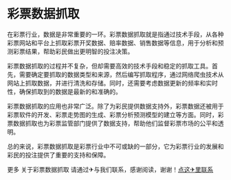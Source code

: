 # 彩票数据抓取

在彩票行业，数据是非常重要的一环。彩票数据抓取就是指通过技术手段，从各种彩票网站和平台上抓取彩票开奖数据、赔率数据、销售数据等信息，用于分析和预测彩票结果，帮助彩民做出更明智的投注决策。

彩票数据抓取的过程并不复杂，但却需要高效的技术手段和稳定的抓取工具。首先，需要确定要抓取的数据类型和来源，然后编写抓取程序，通过网络爬虫技术从网站上抓取数据，并进行清洗和存储。同时，还需要考虑数据更新的频率和实时性，确保抓取到的数据是最新的和准确的。

彩票数据抓取的应用也非常广泛。除了为彩民提供数据支持外，彩票数据还被用于彩票软件的开发、彩票走势图的生成、彩票分析预测模型的建立等方面。同时，彩票数据抓取也为彩票监管部门提供了数据支持，帮助他们监督彩票市场的公平和透明。

总的来说，彩票数据抓取是彩票行业中不可或缺的一部分，它为彩票行业的发展和彩民的投注提供了重要的支持和保障。

更多 关于彩票数据抓取 请通过✈与我们联系，感谢阅读，谢谢！[点这✈里联系](https://a.k02.cc)